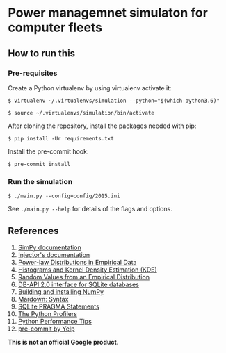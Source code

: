 # Power managemnet simulaton for computer fleets

## How to run this

### Pre-requisites

Create a Python virtualenv by using virtualenv activate it:

`$ virtualenv ~/.virtualenvs/simulation --python="$(which python3.6)"`

`$ source ~/.virtualenvs/simulation/bin/activate`

After cloning the repository, install the packages needed with pip:

`$ pip install -Ur requirements.txt`

Install the pre-commit hook:

`$ pre-commit install`

### Run the simulation

`$ ./main.py --config=config/2015.ini`

See `./main.py --help` for details of the flags and options.

## References

1. [SimPy documentation](
    https://simpy.readthedocs.org/en/stable/)
1. [Injector's documentation](
    https://injector.readthedocs.org/en/stable/)
1. [Power-law Distributions in Empirical Data](
    http://tuvalu.santafe.edu/~aaronc/powerlaws/)
1. [Histograms and Kernel Density Estimation (KDE)](
    http://www.mglerner.com/blog/?p=28)
1. [Random Values from an Empirical Distribution](
    http://www.astroml.org/book_figures/chapter3/fig_clone_distribution.html)
1. [DB-API 2.0 interface for SQLite databases](
    https://docs.python.org/3/library/sqlite3.html)
1. [Building and installing NumPy](
    http://docs.scipy.org/doc/numpy/user/install.html)
1. [Mardown: Syntax](
    https://daringfireball.net/projects/markdown/syntax)
1. [SQLite PRAGMA Statements](
    https://www.sqlite.org/pragma.html)
1. [The Python Profilers](
    https://docs.python.org/3/library/profile.html)
1. [Python Performance Tips](
    https://wiki.python.org/moin/PythonSpeed/PerformanceTips)
1. [pre-commit by Yelp](
    http://pre-commit.com)

**This is not an official Google product**.
